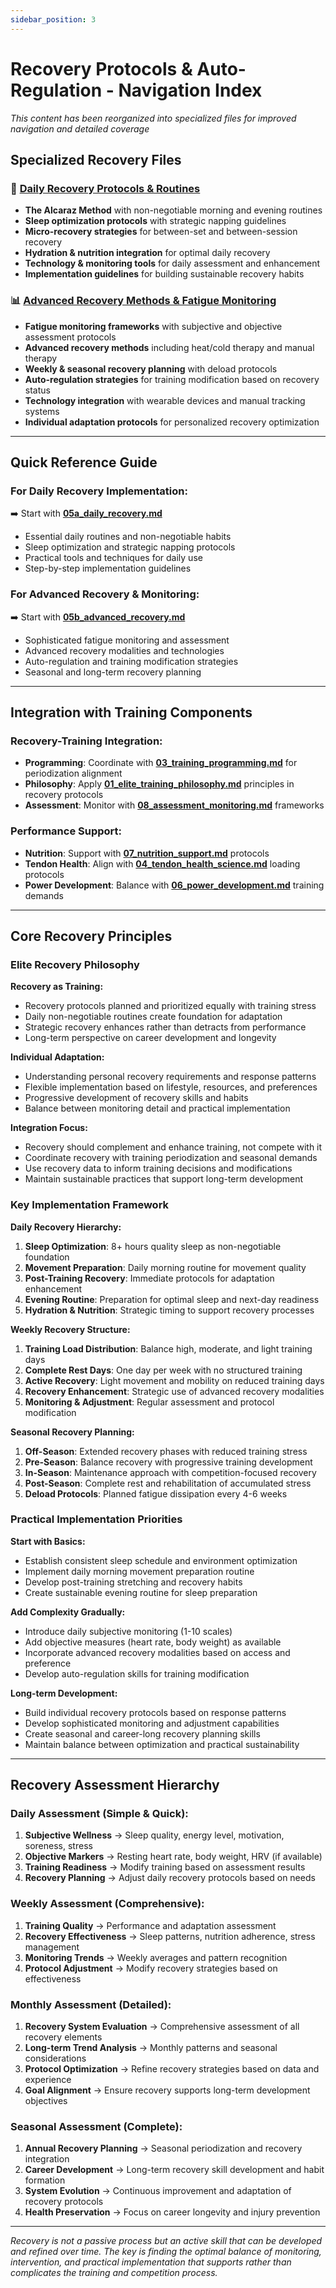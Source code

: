 ```yaml
---
sidebar_position: 3
---
```


# Recovery Protocols & Auto-Regulation - Navigation Index

_This content has been reorganized into specialized files for improved navigation and detailed coverage_

## Specialized Recovery Files

### 🌅 **[Daily Recovery Protocols & Routines](05a_daily_recovery.md)**

- **The Alcaraz Method** with non-negotiable morning and evening routines
- **Sleep optimization protocols** with strategic napping guidelines
- **Micro-recovery strategies** for between-set and between-session recovery
- **Hydration & nutrition integration** for optimal daily recovery
- **Technology & monitoring tools** for daily assessment and enhancement
- **Implementation guidelines** for building sustainable recovery habits

### 📊 **[Advanced Recovery Methods & Fatigue Monitoring](05b_advanced_recovery.md)**

- **Fatigue monitoring frameworks** with subjective and objective assessment protocols
- **Advanced recovery methods** including heat/cold therapy and manual therapy
- **Weekly & seasonal recovery planning** with deload protocols
- **Auto-regulation strategies** for training modification based on recovery status
- **Technology integration** with wearable devices and manual tracking systems
- **Individual adaptation protocols** for personalized recovery optimization

---

## Quick Reference Guide

### **For Daily Recovery Implementation:**

➡️ Start with **[05a_daily_recovery.md](05a_daily_recovery.md)**

- Essential daily routines and non-negotiable habits
- Sleep optimization and strategic napping protocols
- Practical tools and techniques for daily use
- Step-by-step implementation guidelines

### **For Advanced Recovery & Monitoring:**

➡️ Start with **[05b_advanced_recovery.md](05b_advanced_recovery.md)**

- Sophisticated fatigue monitoring and assessment
- Advanced recovery modalities and technologies
- Auto-regulation and training modification strategies
- Seasonal and long-term recovery planning

---

## Integration with Training Components

### **Recovery-Training Integration:**

- **Programming**: Coordinate with **[03_training_programming.md](03_training_programming.md)** for periodization alignment
- **Philosophy**: Apply **[01_elite_training_philosophy.md](01_elite_training_philosophy.md)** principles in recovery protocols
- **Assessment**: Monitor with **[08_assessment_monitoring.md](08_assessment_monitoring.md)** frameworks

### **Performance Support:**

- **Nutrition**: Support with **[07_nutrition_support.md](07_nutrition_support.md)** protocols
- **Tendon Health**: Align with **[04_tendon_health_science.md](04_tendon_health_science.md)** loading protocols
- **Power Development**: Balance with **[06_power_development.md](06_power_development.md)** training demands

---

## Core Recovery Principles

### Elite Recovery Philosophy

**Recovery as Training:**

- Recovery protocols planned and prioritized equally with training stress
- Daily non-negotiable routines create foundation for adaptation
- Strategic recovery enhances rather than detracts from performance
- Long-term perspective on career development and longevity

**Individual Adaptation:**

- Understanding personal recovery requirements and response patterns
- Flexible implementation based on lifestyle, resources, and preferences
- Progressive development of recovery skills and habits
- Balance between monitoring detail and practical implementation

**Integration Focus:**

- Recovery should complement and enhance training, not compete with it
- Coordinate recovery with training periodization and seasonal demands
- Use recovery data to inform training decisions and modifications
- Maintain sustainable practices that support long-term development

### Key Implementation Framework

**Daily Recovery Hierarchy:**

1. **Sleep Optimization**: 8+ hours quality sleep as non-negotiable foundation
2. **Movement Preparation**: Daily morning routine for movement quality
3. **Post-Training Recovery**: Immediate protocols for adaptation enhancement
4. **Evening Routine**: Preparation for optimal sleep and next-day readiness
5. **Hydration & Nutrition**: Strategic timing to support recovery processes

**Weekly Recovery Structure:**

1. **Training Load Distribution**: Balance high, moderate, and light training days
2. **Complete Rest Days**: One day per week with no structured training
3. **Active Recovery**: Light movement and mobility on reduced training days
4. **Recovery Enhancement**: Strategic use of advanced recovery modalities
5. **Monitoring & Adjustment**: Regular assessment and protocol modification

**Seasonal Recovery Planning:**

1. **Off-Season**: Extended recovery phases with reduced training stress
2. **Pre-Season**: Balance recovery with progressive training development
3. **In-Season**: Maintenance approach with competition-focused recovery
4. **Post-Season**: Complete rest and rehabilitation of accumulated stress
5. **Deload Protocols**: Planned fatigue dissipation every 4-6 weeks

### Practical Implementation Priorities

**Start with Basics:**

- Establish consistent sleep schedule and environment optimization
- Implement daily morning movement preparation routine
- Develop post-training stretching and recovery habits
- Create sustainable evening routine for sleep preparation

**Add Complexity Gradually:**

- Introduce daily subjective monitoring (1-10 scales)
- Add objective measures (heart rate, body weight) as available
- Incorporate advanced recovery modalities based on access and preference
- Develop auto-regulation skills for training modification

**Long-term Development:**

- Build individual recovery protocols based on response patterns
- Develop sophisticated monitoring and adjustment capabilities
- Create seasonal and career-long recovery planning skills
- Maintain balance between optimization and practical sustainability

---

## Recovery Assessment Hierarchy

### **Daily Assessment (Simple & Quick):**

1. **Subjective Wellness** → Sleep quality, energy level, motivation, soreness, stress
2. **Objective Markers** → Resting heart rate, body weight, HRV (if available)
3. **Training Readiness** → Modify training based on assessment results
4. **Recovery Planning** → Adjust daily recovery protocols based on needs

### **Weekly Assessment (Comprehensive):**

1. **Training Quality** → Performance and adaptation assessment
2. **Recovery Effectiveness** → Sleep patterns, nutrition adherence, stress management
3. **Monitoring Trends** → Weekly averages and pattern recognition
4. **Protocol Adjustment** → Modify recovery strategies based on effectiveness

### **Monthly Assessment (Detailed):**

1. **Recovery System Evaluation** → Comprehensive assessment of all recovery elements
2. **Long-term Trend Analysis** → Monthly patterns and seasonal considerations
3. **Protocol Optimization** → Refine recovery strategies based on data and experience
4. **Goal Alignment** → Ensure recovery supports long-term development objectives

### **Seasonal Assessment (Complete):**

1. **Annual Recovery Planning** → Seasonal periodization and recovery integration
2. **Career Development** → Long-term recovery skill development and habit formation
3. **System Evolution** → Continuous improvement and adaptation of recovery protocols
4. **Health Preservation** → Focus on career longevity and injury prevention

---

_Recovery is not a passive process but an active skill that can be developed and refined over time. The key is finding the optimal balance of monitoring, intervention, and practical implementation that supports rather than complicates the training and competition process._
